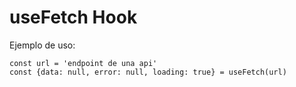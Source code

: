 # useFetch Hook

Ejemplo de uso:

```
const url = 'endpoint de una api'
const {data: null, error: null, loading: true} = useFetch(url)
```
